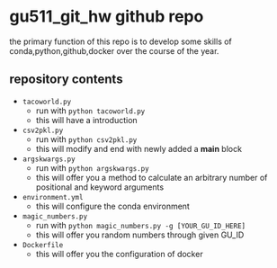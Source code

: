 # gu511_git_hw github repo

the primary function of this repo is to develop some skills of conda,python,github,docker over the course of the year.

## repository contents

+ `tacoworld.py`
    + run with `python tacoworld.py`
    + this will have a introduction
+ `csv2pkl.py`
    + run with `python csv2pkl.py`
    + this will modify and end with newly added a __main__ block
+ `argskwargs.py`
    + run with `python argskwargs.py`
    + this will offer you a method to calculate an arbitrary number of positional and keyword arguments
+ `environment.yml`
    + this will configure the conda environment
+ `magic_numbers.py`
    + run with `python magic_numbers.py -g [YOUR_GU_ID_HERE]`
    + this will offer you random numbers through given GU_ID
+ `Dockerfile`
    + this will offer you the configuration of docker
